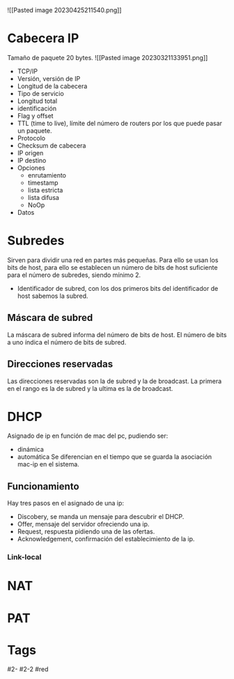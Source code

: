 
![[Pasted image 20230425211540.png]]

# Cabecera IP
Tamaño de paquete 20 bytes.
![[Pasted image 20230321133951.png]]
- TCP/IP
- Versión, versión de IP
- Longitud de la cabecera
- Tipo de servicio
- Longitud total
- identificación
- Flag y offset
- TTL (time to live), límite del número de routers por los que puede pasar un paquete.
- Protocolo
- Checksum de cabecera
- IP origen
- IP destino
- Opciones
	- enrutamiento
	- timestamp
	- lista estricta
	- lista difusa
	- NoOp
- Datos
# Subredes
Sirven para dividir una red en partes más pequeñas. Para ello se usan los bits de host, para ello se establecen un número de bits de host suficiente para el número de subredes, siendo mínimo 2.
- Identificador de subred, con los dos primeros bits del identificador de host sabemos la subred.
## Máscara de subred
La máscara de subred informa del número de bits de host. El número de bits a uno índica el número de bits de subred.
## Direcciones reservadas
Las direcciones reservadas son la de subred y la de broadcast. La primera en el rango es la de subred y la ultima es la de broadcast.
# DHCP
Asignado de ip en función de mac del pc, pudiendo ser:
- dinámica
- automática
Se diferencian en el tiempo que se guarda la asociación mac-ip en el sistema.
## Funcionamiento
Hay tres pasos en el asignado de una ip:
- Discobery, se manda un mensaje para descubrir el DHCP.
- Offer, mensaje del servidor ofreciendo una ip.
- Request, respuesta pidiendo una de las ofertas.
- Acknowledgement, confirmación del establecimiento de la ip.
### Link-local
# NAT
# PAT

# Tags
#2- 
#2-2 
#red